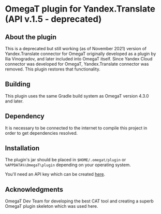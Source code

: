 # OmegaT plugin for Yandex.Translate (API v.1.5 - deprecated)

## About the plugin
This is a deprecated but still working (as of November 2021) version of Yandex.Translate connector for OmegaT originally developed as a plugin by Ilia Vinogradov, and later included into OmegaT itself. Since Yandex Cloud connector was developed for OmegaT, Yandex.Translate connector was removed. This plugin restores that functionality.

## Building
This plugin uses the same Gradle build system as OmegaT version 4.3.0 and later.

## Dependency
It is necessary to be connected to the internet to compile this project in order to get dependencies resolved.

## Installation

The plugin's jar should be placed in `$HOME/.omegat/plugin` or `%APPDATA%\OmegaT\plugin`
depending on your operating system.

You'll need an API key which can be created [here](https://translate.yandex.com/developers/keys).

## Acknowledgments

OmegaT Dev Team for developing the best CAT tool and creating a superb OmegaT plugin skeleton which was used here.
